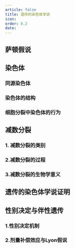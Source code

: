 ```yaml
---
article: false
title: 遗传的染色体学说
icon: 
order: 0.2
date:
---
```

## 萨顿假说
## 染色体
### 同源染色体
### 染色体的结构
### 细胞分裂中染色体的行为
## 减数分裂
### 1. 减数分裂的类别
### 2.减数分裂的过程
### 3.减数分裂的生物学意义
## 遗传的染色体学说证明
## 性别决定与伴性遗传
### 1.性别决定机制
### 2.剂量补偿效应与Lyon假说
